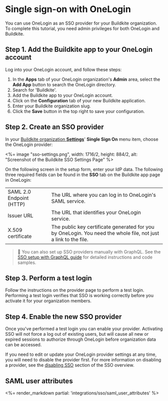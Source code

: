 # Single sign-on with OneLogin

You can use OneLogin as an SSO provider for your Buildkite organization. To complete this tutorial, you need admin privileges for both OneLogin and Buildkite.


## Step 1. Add the Buildkite app to your OneLogin account

Log into your OneLogin account, and follow these steps:

1. In the **Apps** tab of your OneLogin organization's **Admin** area, select the **Add App** button to search the OneLogin directory.
1. Search for 'Buildkite'.
1. Add the Buildkite app to your OneLogin account.
1. Click on the **Configuration** tab of your new Buildkite application.
1. Enter your Buildkite organization slug.
1. Click the **Save** button in the top right to save your configuration.

## Step 2. Create an SSO provider

In your [Buildkite organization **Settings**](https://buildkite.com/organizations/~/settings)' **Single Sign On** menu item, choose the OneLogin provider:

<%= image "sso-settings.png", width: 1716/2, height: 884/2, alt: "Screenshot of the Buildkite SSO Settings Page" %>

On the following screen in the setup form, enter your IdP data. The following three required fields can be found in the **SSO** tab on the Buildkite app page in OneLogin:

<table>
    <tr>
        <td>SAML 2.0 Endpoint (HTTP)</td>
        <td>
            The URL where you can log in to OneLogin's SAML service.
        </td>
    </tr>
    <tr>
        <td>Issuer URL</td>
        <td>
            The URL that identifies your OneLogin service.
        </td>
    </tr>
    <tr>
        <td>X.509 certificate</td>
        <td>
            The public key certificate generated for you by OneLogin. You need the whole file, not just a link to the file.
        </td>
    </tr>
</table>

>📘 You can also set up SSO providers manually with GraphQL.
> See the <a href="/docs/integrations/sso/sso-setup-with-graphql">SSO setup with GraphQL guide</a> for detailed instructions and code samples.

## Step 3. Perform a test login

Follow the instructions on the provider page to perform a test login. Performing a test login verifies that SSO is working correctly before you activate it for your organization members.

## Step 4. Enable the new SSO provider

Once you've performed a test login you can enable your provider. Activating SSO will not force a log out of existing users, but will cause all new or expired sessions to authorize through OneLogin before organization data can be accessed.

If you need to edit or update your OneLogin provider settings at any time, you will need to disable the provider first. For more information on disabling a provider, see the [disabling SSO](/docs/integrations/sso#disabling-and-removing-sso) section of the SSO overview.

## SAML user attributes

<%= render_markdown partial: 'integrations/sso/saml_user_attributes' %>
